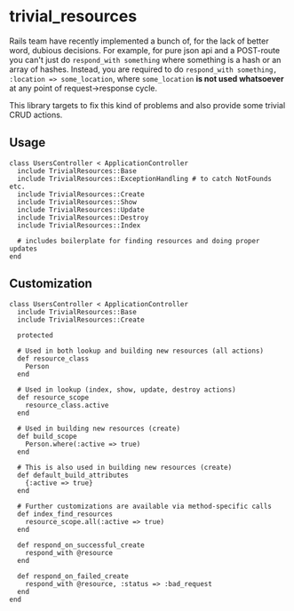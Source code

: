 # trivial_resources

Rails team have recently implemented a bunch of, for the lack of better word,
dubious decisions. For example, for pure json api and a POST-route you can't
just do `respond_with something` where something is a hash or an array of
hashes. Instead, you are required to do `respond_with something, :location => some_location`, where `some_location` **is not used whatsoever** at any point
of request->response cycle.

This library targets to fix this kind of problems and also provide some trivial
CRUD actions.

## Usage

```
class UsersController < ApplicationController
  include TrivialResources::Base
  include TrivialResources::ExceptionHandling # to catch NotFounds etc.
  include TrivialResources::Create
  include TrivialResources::Show
  include TrivialResources::Update
  include TrivialResources::Destroy
  include TrivialResources::Index

  # includes boilerplate for finding resources and doing proper updates
end
```

## Customization

```
class UsersController < ApplicationController
  include TrivialResources::Base
  include TrivialResources::Create

  protected

  # Used in both lookup and building new resources (all actions)
  def resource_class
    Person
  end

  # Used in lookup (index, show, update, destroy actions)
  def resource_scope
    resource_class.active
  end

  # Used in building new resources (create)
  def build_scope
    Person.where(:active => true)
  end

  # This is also used in building new resources (create)
  def default_build_attributes
    {:active => true}
  end

  # Further customizations are available via method-specific calls
  def index_find_resources
    resource_scope.all(:active => true)
  end

  def respond_on_successful_create
    respond_with @resource
  end

  def respond_on_failed_create
    respond_with @resource, :status => :bad_request
  end
end
```
